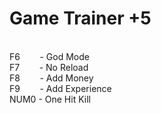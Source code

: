 # Game Trainer +5
<br />
F6 &nbsp; &nbsp; &nbsp; &nbsp;- God Mode <br />
F7 &nbsp; &nbsp; &nbsp; &nbsp;- No Reload <br />
F8 &nbsp; &nbsp; &nbsp; &nbsp;- Add Money <br />
F9 &nbsp; &nbsp; &nbsp; &nbsp;- Add Experience <br />
NUM0 - One Hit Kill <br />
